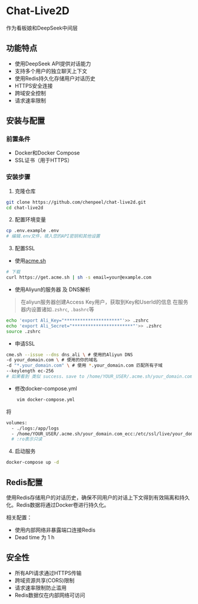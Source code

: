 # Chat-Live2D

作为看板娘和DeepSeek中间层

## 功能特点

- 使用DeepSeek API提供对话能力
- 支持多个用户的独立聊天上下文
- 使用Redis持久化存储用户对话历史
- HTTPS安全连接
- 跨域安全控制
- 请求速率限制

## 安装与配置

### 前置条件

- Docker和Docker Compose
- SSL证书（用于HTTPS）

### 安装步骤

1. 克隆仓库
```bash
git clone https://github.com/chenpeel/chat-live2d.git
cd chat-live2d
```

2. 配置环境变量
```bash
cp .env.example .env
# 编辑.env文件，填入您的API密钥和其他设置
```

3. 配置SSL

- 使用[acme.sh](https://docs.certcloud.cn/docs/edupki/acme/)
```bash
# 下载
curl https://get.acme.sh | sh -s email=your@example.com
```

- 使用Aliyun的服务器 及 DNS解析

> 在aliyun服务器创建Access Key用户，获取到Key和UserId的信息
> 在服务器内设置诸如`.zshrc`, `.bashrc`等
```bash
echo 'export Ali_Key="*********************"'>> .zshrc
echo 'export Ali_Secret="***********************"'>> .zshrc
source .zshrc
```

- 申请SSL
```bash
cme.sh --issue --dns dns_ali \ # 使用的Aliyun DNS
-d your_domain.com \ # 使用的你的域名
-d "*.your_domain.com" \ # 使用 *.your_domain.com 匹配所有子域
--keylength ec-256
# 如果看到 类似 success、save to /home/YOUR_USER/.acme.sh/your_domain.com_ecc:/etc/ssl/live/your_domain.com 即成功
```

- 修改docker-compose.yml
```bash
    vim docker-compose.yml
```
将
```bash
volumes:
  - ./logs:/app/logs
  - /home/YOUR_USER/.acme.sh/your_domain.com_ecc:/etc/ssl/live/your_domain.com:ro # 替换为实际域名
  # :ro表示只读
```

4. 启动服务
```bash
docker-compose up -d
```

## Redis配置

使用Redis存储用户的对话历史，确保不同用户的对话上下文得到有效隔离和持久化。Redis数据将通过Docker卷进行持久化。

相关配置：
- 使用内部网络非暴露端口连接Redis
- Dead time 为 1 h

## 安全性

- 所有API请求通过HTTPS传输
- 跨域资源共享(CORS)限制
- 请求速率限制防止滥用
- Redis数据仅在内部网络可访问
